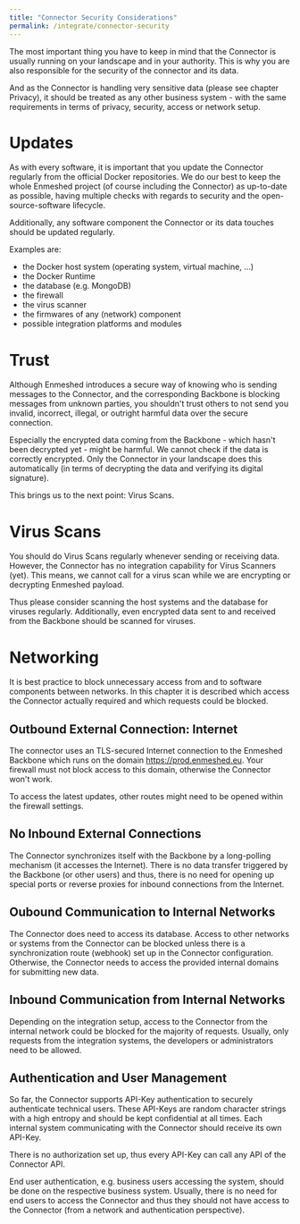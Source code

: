 ```yaml
---
title: "Connector Security Considerations"
permalink: /integrate/connector-security
---
```


The most important thing you have to keep in mind that the Connector is usually running on your landscape and in your authority. This is why you are also responsible for the security of the connector and its data.

And as the Connector is handling very sensitive data (please see chapter Privacy), it should be treated as any other business system - with the same requirements in terms of privacy, security, access or network setup.

# Updates

As with every software, it is important that you update the Connector regularly from the official Docker repositories. We do our best to keep the whole Enmeshed project (of course including the Connector) as up-to-date as possible, having multiple checks with regards to security and the open-source-software lifecycle.

Additionally, any software component the Connector or its data touches should be updated regularly.

Examples are:

-   the Docker host system (operating system, virtual machine, ...)
-   the Docker Runtime
-   the database (e.g. MongoDB)
-   the firewall
-   the virus scanner
-   the firmwares of any (network) component
-   possible integration platforms and modules

# Trust

Although Enmeshed introduces a secure way of knowing who is sending messages to the Connector, and the corresponding Backbone is blocking messages from unknown parties, you shouldn't trust others to not send you invalid, incorrect, illegal, or outright harmful data over the secure connection.

Especially the encrypted data coming from the Backbone - which hasn't been decrypted yet - might be harmful. We cannot check if the data is correctly encrypted. Only the Connector in your landscape does this automatically (in terms of decrypting the data and verifying its digital signature).

This brings us to the next point: Virus Scans.

# Virus Scans

You should do Virus Scans regularly whenever sending or receiving data. However, the Connector has no integration capability for Virus Scanners (yet). This means, we cannot call for a virus scan while we are encrypting or decrypting Enmeshed payload.

Thus please consider scanning the host systems and the database for viruses regularly. Additionally, even encrypted data sent to and received from the Backbone should be scanned for viruses.

# Networking

It is best practice to block unnecessary access from and to software components between networks. In this chapter it is described which access the Connector actually required and which requests could be blocked.

## Outbound External Connection: Internet

The connector uses an TLS-secured Internet connection to the Enmeshed Backbone which runs on the domain https://prod.enmeshed.eu. Your firewall must not block access to this domain, otherwise the Connector won't work.

To access the latest updates, other routes might need to be opened within the firewall settings.

## No Inbound External Connections

The Connector synchronizes itself with the Backbone by a long-polling mechanism (it accesses the Internet). There is no data transfer triggered by the Backbone (or other users) and thus, there is no need for opening up special ports or reverse proxies for inbound connections from the Internet.

## Oubound Communication to Internal Networks

The Connector does need to access its database. Access to other networks or systems from the Connector can be blocked unless there is a synchronization route (webhook) set up in the Connector configuration. Otherwise, the Connector needs to access the provided internal domains for submitting new data.

## Inbound Communication from Internal Networks

Depending on the integration setup, access to the Connector from the internal network could be blocked for the majority of requests. Usually, only requests from the integration systems, the developers or administrators need to be allowed.

## Authentication and User Management

So far, the Connector supports API-Key authentication to securely authenticate technical users. These API-Keys are random character strings with a high entropy and should be kept confidential at all times. Each internal system communicating with the Connector should receive its own API-Key.

There is no authorization set up, thus every API-Key can call any API of the Connector API.

End user authentication, e.g. business users accessing the system, should be done on the respective business system. Usually, there is no need for end users to access the Connector and thus they should not have access to the Connector (from a network and authentication perspective).

